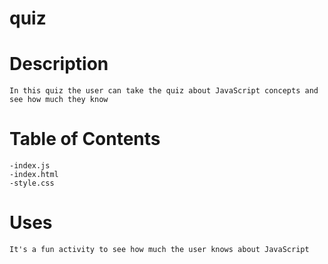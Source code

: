 # quiz

# Description 
    In this quiz the user can take the quiz about JavaScript concepts and see how much they know 

# Table of Contents 
    -index.js
    -index.html
    -style.css

# Uses 
    It's a fun activity to see how much the user knows about JavaScript 